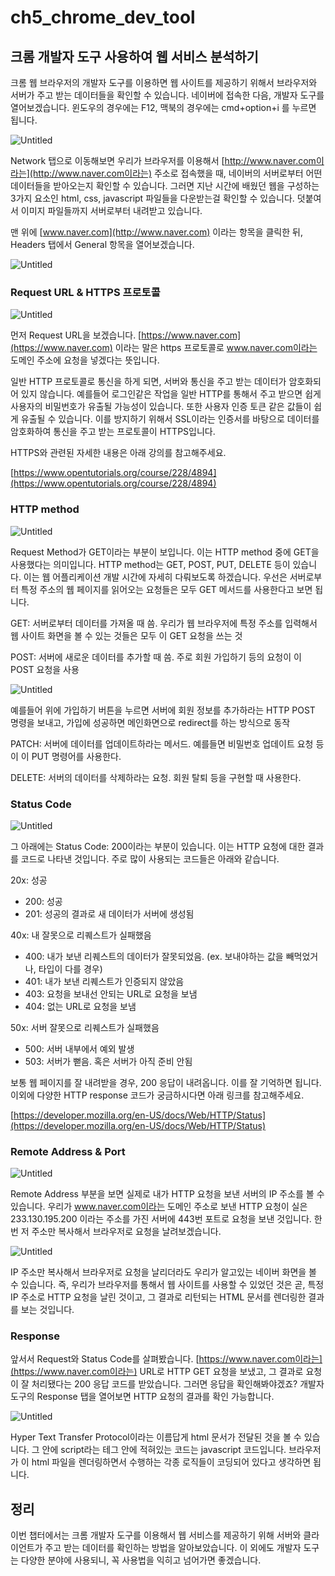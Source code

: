 # ch5_chrome_dev_tool

## 크롬 개발자 도구 사용하여 웹 서비스 분석하기

크롬 웹 브라우저의 개발자 도구를 이용하면 웹 사이트를 제공하기 위해서 브라우저와 서버가 주고 받는 데이터들을 확인할 수 있습니다. 네이버에 접속한 다음, 개발자 도구를 열어보겠습니다. 윈도우의 경우에는 F12, 맥북의 경우에는 cmd+option+i 를 누르면 됩니다.

![Untitled](ch5_chrome_dev_tool/Untitled.png)

Network 탭으로 이동해보면 우리가 브라우저를 이용해서 [http://www.naver.com이라는](http://www.naver.com이라는) 주소로 접속했을 때, 네이버의 서버로부터 어떤 데이터들을 받아오는지 확인할 수 있습니다. 그러면 지난 시간에 배웠던 웹을 구성하는 3가지 요소인 html, css, javascript 파일들을 다운받는걸 확인할 수 있습니다. 덧붙여서 이미지 파일들까지 서버로부터 내려받고 있습니다.

맨 위에 [www.naver.com](http://www.naver.com) 이라는 항목을 클릭한 뒤, Headers 탭에서 General 항목을 열어보겠습니다.

![Untitled](ch5_chrome_dev_tool/Untitled%201.png)

### Request URL & HTTPS 프로토콜

![Untitled](ch5_chrome_dev_tool/Untitled%202.png)

먼저 Request URL을 보겠습니다. [https://www.naver.com](https://www.naver.com) 이라는 말은 https 프로토콜로 www.naver.com이라는 도메인 주소에 요청을 넣겠다는 뜻입니다. 

일반 HTTP 프로토콜로 통신을 하게 되면, 서버와 통신을 주고 받는 데이터가 암호화되어 있지 않습니다. 예를들어 로그인같은 작업을 일반 HTTP를 통해서 주고 받으면 쉽게 사용자의 비밀번호가 유출될 가능성이 있습니다. 또한 사용자 인증 토큰 같은 값들이 쉽게 유출될 수 있습니다. 이를 방지하기 위해서 SSL이라는 인증서를 바탕으로 데이터를 암호화하여 통신을 주고 받는 프로토콜이 HTTPS입니다.

HTTPS와 관련된 자세한 내용은 아래 강의를 참고해주세요.

[https://www.opentutorials.org/course/228/4894](https://www.opentutorials.org/course/228/4894)

### HTTP method

![Untitled](ch5_chrome_dev_tool/Untitled%203.png)

Request Method가 GET이라는 부분이 보입니다. 이는 HTTP method 중에 GET을 사용했다는 의미입니다. HTTP method는 GET, POST, PUT, DELETE 등이 있습니다. 이는 웹 어플리케이션 개발 시간에 자세히 다뤄보도록 하겠습니다. 우선은 서버로부터 특정 주소의 웹 페이지를 읽어오는 요청들은 모두 GET 메서드를 사용한다고 보면 됩니다.

GET: 서버로부터 데이터를 가져올 때 씀. 우리가 웹 브라우저에 특정 주소를 입력해서 웹 사이트 화면을 볼 수 있는 것들은 모두 이 GET 요청을 쓰는 것

POST: 서버에 새로운 데이터를 추가할 때 씀. 주로 회원 가입하기 등의 요청이 이 POST 요청을 사용

![Untitled](ch5_chrome_dev_tool/Untitled%204.png)

예를들어 위에 가입하기 버튼을 누르면 서버에 회원 정보를 추가하라는 HTTP POST 명령을 보내고, 가입에 성공하면 메인화면으로 redirect를 하는 방식으로 동작

PATCH: 서버에 데이터를 업데이트하라는 메서드. 예를들면 비밀번호 업데이트 요청 등이 이 PUT 명령어를 사용한다.

DELETE: 서버의 데이터를 삭제하라는 요청. 회원 탈퇴 등을 구현할 때 사용한다.

### Status Code

![Untitled](ch5_chrome_dev_tool/Untitled%205.png)

그 아래에는 Status Code: 200이라는 부분이 있습니다. 이는 HTTP 요청에 대한 결과를 코드로 나타낸 것입니다. 주로 많이 사용되는 코드들은 아래와 같습니다. 

20x: 성공

- 200: 성공
- 201: 성공의 결과로 새 데이터가 서버에 생성됨

40x: 내 잘못으로 리퀘스트가 실패했음

- 400: 내가 보낸 리퀘스트의 데이터가 잘못되었음. (ex. 보내야하는 값을 빼먹었거나, 타입이 다를 경우)
- 401:  내가 보낸 리퀘스트가 인증되지 않았음
- 403: 요청을 보내선 안되는 URL로 요청을 보냄
- 404: 없는 URL로 요청을 보냄

50x: 서버 잘못으로 리퀘스트가 실패했음

- 500: 서버 내부에서 예외 발생
- 503: 서버가 뻗음. 혹은 서버가 아직 준비 안됨

보통 웹 페이지를 잘 내려받을 경우, 200 응답이 내려옵니다. 이를 잘 기억하면 됩니다. 이외에 다양한 HTTP response 코드가 궁금하시다면 아래 링크를 참고해주세요.

[https://developer.mozilla.org/en-US/docs/Web/HTTP/Status](https://developer.mozilla.org/en-US/docs/Web/HTTP/Status)

### Remote Address & Port

![Untitled](ch5_chrome_dev_tool/Untitled%206.png)

Remote Address 부분을 보면 실제로 내가 HTTP 요청을 보낸 서버의 IP 주소를 볼 수 있습니다. 우리가 www.naver.com이라는 도메인 주소로 보낸 HTTP 요청이 실은 233.130.195.200 이라는 주소를 가진 서버에 443번 포트로 요청을 보낸 것입니다. 한번 저 주소만 복사해서 브라우저로 요청을 날려보겠습니다.

![Untitled](ch5_chrome_dev_tool/Untitled%207.png)

IP 주소만 복사해서 브라우저로 요청을 날리더라도 우리가 알고있는 네이버 화면을 볼 수 있습니다. 즉, 우리가 브라우저를 통해서 웹 사이트를 사용할 수 있었던 것은 곧, 특정 IP 주소로 HTTP  요청을 날린 것이고, 그 결과로 리턴되는 HTML 문서를 렌더링한 결과를 보는 것입니다.

### Response

앞서서 Request와 Status Code를 살펴봤습니다. [https://www.naver.com이라는](https://www.naver.com이라는) URL로 HTTP GET 요청을 보냈고, 그 결과로 요청이 잘 처리됐다는 200 응답 코드를 받았습니다. 그러면 응답을 확인해봐야겠죠? 개발자 도구의 Response 탭을 열어보면 HTTP 요청의 결과를 확인 가능합니다.

![Untitled](ch5_chrome_dev_tool/Untitled%208.png)

Hyper Text Transfer Protocol이라는 이름답게 html 문서가 전달된 것을 볼 수 있습니다. 그 안에 script라는 테그 안에 적혀있는 코드는 javascript 코드입니다. 브라우저가 이 html 파일을 렌더링하면서 수행하는 각종 로직들이 코딩되어 있다고 생각하면 됩니다.

## 정리

이번 챕터에서는 크롬 개발자 도구를 이용해서 웹 서비스를 제공하기 위해 서버와 클라이언트가 주고 받는 데이터를 확인하는 방법을 알아보았습니다. 이 외에도 개발자 도구는 다양한 분야에 사용되니, 꼭 사용법을 익히고 넘어가면 좋겠습니다.